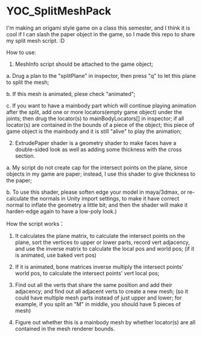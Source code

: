 # YOC_SplitMeshPack

I'm making an origami style game on a class this semester, and I think it is cool if I can slash the paper object in the game, so I made this repo to share my split mesh script. :D

How to use: 
1. MeshInfo script should be attached to the game object;

a. Drug a plan to the "splitPlane" in inspector, then press "q" to let this plane to split the mesh;

b. If this mesh is animated, plese check "animated";

c. If you want to have a mainbody part which will continue playing animation after the split, add one or more locators(empty game object) under the joints; then drug the locator(s) to mainBodyLocators[] in inspector; if all locator(s) are contained in the bounds of a piece of the object; this piece of game object is the mainbody and it is still "alive" to play the animation;
		
2. ExtrudePaper shader is a geometry shader to make faces have a double-sided look as well as adding some thickness with the cross section. 

a. My script do not create cap for the intersect points on the plane, since objects in my game are paper; instead, I use this shader to give thickness to the paper;

b. To use this shader, please soften edge your model in maya/3dmax, or re-calculate the normals in Unity import settings, to make it have correct normal to inflate the geometry a little bit; and then the shader will make it harden-edge again to have a low-poly look.)
    
How the script works：
1. It calculates the plane matrix, to calculate the intersect points on the plane, sort the vertices to upper or lower parts, record vert adjacency, and use the inverse matrix to calculate the local pos and world pos; (if it is animated, use baked vert pos)

2. If it is animated, bone matrices inverse multiply the intersect points' world pos, to calculate the intersect points' vert local pos;

3. Find out all the verts that share the same position and add their adjacency; and find out all adjacent verts to create a new mesh; (so it could have multiple mesh parts instead of just upper and lower; for example, if you split an "M" in middle, you should have 5 pieces of mesh)

4. Figure out whether this is a mainbody mesh by whether locator(s) are all contained in the mesh renderer bounds.
